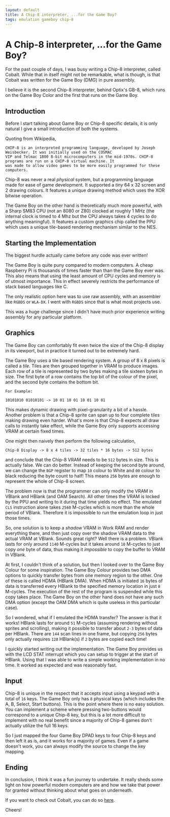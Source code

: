 ```yaml
---
layout: default
title: A Chip-8 interpreter, ...for the Game Boy?
tags: emulation gameboy chip-8
---
```


# A Chip-8 interpreter, ...for the Game Boy?

For the past couple of days, I was busy writing a Chip-8 interpreter, called Cobalt. While that in itself might not be
remarkable, what is though, is that Cobalt was written for the Game Boy (DMG) in pure assembly.

I believe it is the second Chip-8 interpreter, behind Optix's GB-8, which runs on the Game Boy Color and the first
that runs on the Game Boy.

## Introduction

Before I start talking about Game Boy or Chip-8 specific details, it is only natural I give a small introduction of 
both the systems.

Quoting from Wikipedia,

```
CHIP-8 is an interpreted programming language, developed by Joseph Weisbecker. It was initially used on the COSMAC
VIP and Telmac 1800 8-bit microcomputers in the mid-1970s. CHIP-8 programs are run on a CHIP-8 virtual machine. It
was made to allow video games to be more easily programmed for these computers.
```

Chip-8 was never a real _physical_ system, but a programming language made for ease of game development. It supported
a _tiny_ 64 x 32 screen and 2 drawing colours. It features a unique drawing method which uses the XOR bitwise 
operation.

The Game Boy on the other hand is theoretically much more powerful, with a Sharp SM83 CPU (not an 8080 or Z80)
clocked at roughly 1 MHz (the internal clock is timed to 4 Mhz but the CPU always takes 4 cycles to do anything
meaningful). It features a custom graphics chip called the PPU which uses a unique tile-based rendering mechanism
similar to the NES.

## Starting the Implementation

The biggest hurdle actually came before any code was ever written!

The Game Boy is quite puny compared to modern computers. A cheap Raspberry Pi is thousands of times faster than
than the Game Boy ever was. This also means that using the least amount of CPU cycles and memory is of utmost 
importance. This in effect severely restricts the performance of stack based languages like C.

The only realistic option here was to use raw assembly, with an assembler like `RGBDS` or `WLA-DX`. I went with
`RGBDS` since that is what most projects use.

This was a huge challenge since I didn't have much prior experience writing assembly for any particular platform.

## Graphics

The Game Boy can comfortably fit even twice the size of the Chip-8 display in its viewport, but in practice it turned
out to be extremely hard.

The Game Boy uses a tile based rendering system. A group of 8 x 8 pixels is called a *tile*. Tiles are then grouped
together in VRAM to produce images. Each row of a tile is represented by two bytes making a tile sixteen bytes in 
size. The first byte of a row contains the top bit of the colour of the pixel, and the second byte contains the
bottom bit.

```ascii
For Example:

10101010 01010101 -> 10 01 10 01 10 01 10 01
```

This makes dynamic drawing with pixel-granularity a bit of a hassle. Another problem is that a Chip-8 sprite can span 
up to four complete tiles making drawing even harder. What's more is that Chip-8 expects all draw calls to instantly 
take effect, while the Game Boy only supports accessing VRAM at certain fixed times.

One might then naively then perform the following calculation,

``` ascii
Chip-8 Display -> 8 x 4 tiles -> 32 tiles * 16 bytes -> 512 bytes
```

and conclude that the Chip-8 VRAM needs to be `512` bytes in size. This is actually false. We can do better. Instead 
of keeping the second byte around, we can change the `BGP` register to map `10` colour to White and `00` colour to
black reducing the byte count to half! This means `256` bytes are enough to represent the whole of Chip-8 screen.

The problem now is that the programmer can only modify the VRAM in VBlank and HBlank (and OAM Search). All other times
the VRAM is locked by the PPU and writing to it during that time yields no effect. The emulated `CLS` instruction
alone takes `2560` M-cycles which is more than the whole period of VBlank. Therefore it is impossible to run the
emulation loop in just those times.

So, one solution is to keep a *shadow* VRAM in Work RAM and render everything there, and then just copy over the 
shadow VRAM data to the actual VRAM at VBlank. Sounds great right? Well there is a problem. VBlank lasts for only 
around `1140` M-cycles but it takes around `10` M-cycles to just copy *one* byte of data, thus making it *impossible* 
to copy the buffer to VRAM in VBlank.

At first, I couldn't think of a solution, but then I looked over to the Game Boy Colour for some inspiration. The Game
Boy Colour provides two DMA options to quickly transfer bytes from one memory region to the other. One of these is
called HDMA (HBlank DMA). When HDMA is initiated `16` bytes of data is transferred every HBlank to the specified
memory location in just `8` M-cycles. The execution of the rest of the program is suspended while this copy takes
place. The Game Boy on the other hand does not have any such DMA option (except the OAM DMA which is quite useless
in this particular case).

So I wondered, what if I emulated the HDMA transfer? The answer is that it works! HBlank lasts for around `51` 
M-cycles (assuming rendering without sprites and scrolling), making it possible to transfer about `2-3` bytes of data 
per HBlank. There are `144` scan lines in one frame, but copying `256` bytes only actually requires `128` HBlank(s) 
if `2` bytes are copied each time!

I quickly started writing out the implementation. The Game Boy provides us with the LCD STAT interrupt which you can 
setup to trigger at the start of HBlank. Using that I was able to write a simple working implementation in no time. 
It worked as expected and was reasonably fast.

## Input

Chip-8 is unique in the respect that it accepts input using a keypad with a total of `16` keys. The Game Boy only has 
`8` physical keys (which includes the A, B, Select, Start buttons). This is the point where there is no easy solution.
You can implement a scheme where pressing two-buttons would correspond to a unique Chip-8 key, but this is a lot more
difficult to implement with no real benefit since a majority of Chip-8 games don't actually utilize the full 16 keys.

So I just mapped the four Game Boy DPAD keys to four Chip-8 keys and then left it as is, and it works for a majority
of games. Even if a game doesn't work, you can always modify the source to change the key mapping.

## Ending

In conclusion, I think it was a fun journey to undertake. It really sheds some light on how powerful modern computers
are and how we take that power for granted without thinking about what goes on underneath.

If you want to check out Cobalt, you can do so [here](https://github.com/NightShade256/Cobalt/).

Cheers!
